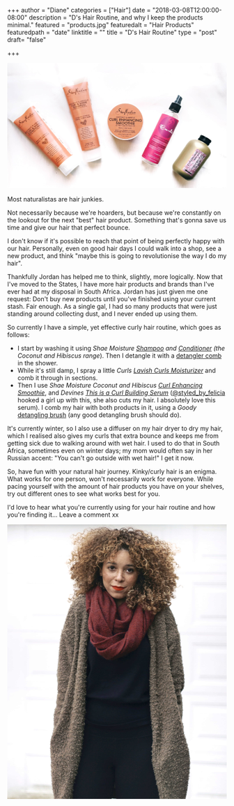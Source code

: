 +++
author = "Diane"
categories = ["Hair"]
date = "2018-03-08T12:00:00-08:00"
description = "D's Hair Routine, and why I keep the products minimal."
featured = "products.jpg"
featuredalt = "Hair Products"
featuredpath = "date"
linktitle = ""
title = "D's Hair Routine"
type = "post"
draft= "false"

+++


<a class="image featured" href="/img/2018/03/products.jpg" data-fancybox="group" data-caption="Products">
  <img src="/img/2018/03/products.jpg"/>
</a>



Most naturalistas are hair junkies.

Not necessarily because we're hoarders, but because we're constantly on the lookout for the next "best" hair product. Something that's gonna save us time and give our hair that perfect bounce.

I don't know if it's possible to reach that point of being perfectly happy with our hair. Personally, even on good hair days I could walk into a shop, see a new product, and think "maybe this is going to revolutionise the way I do my hair".

Thankfully Jordan has helped me to think, slightly, more logically. Now that I've moved to the States, I have more hair products and brands than I've ever had at my disposal in South Africa. Jordan has just given me one request: Don't buy new products until you've finished using your current stash. Fair enough. As a single gal, I had so many products that were just standing around collecting dust, and I never ended up using them.

So currently I have a simple, yet effective curly hair routine, which goes as follows:

<ul>
	<li>I start by washing it using <i>Shae Moisture </i><i><a href="https://www.sheamoisture.com/coconut-hibiscus-curl-shine-shampoo.html">Shampoo</a></i><i> and </i><i><a href="https://www.sheamoisture.com/coconut-hibiscus-curl-shine-conditioner1.html">Conditioner</a></i><i> (the Coconut and Hibiscus range</i>). Then I detangle it with a <a href="https://www.amazon.com/Cricket-4625-Ultra-Smooth-Detangler/dp/B006O09VFA/ref=sr_1_6_s_it?s=beauty&ie=UTF8&qid=1519963734&sr=1-6&keywords=detangler%2Bcomb&th=1">detangler comb</a> in the shower.</li>
	<li>While it's still damp, I spray a little <i>Curls </i><i><a href="https://www.curls.biz/Lavish-curls-moisturizer.html">Lavish Curls Moisturizer</a></i> and comb it through in sections.</li>
	<li>Then I use <i>Shae Moisture Coconut and Hibiscus </i><i><a href="https://www.sheamoisture.com/coconut-hibiscus-curl-enhancing-smoothie.html">Curl Enhancing Smoothie</a></i>, and <i>Devines </i><i><a href="http://us.davines.com/this-is-a-curl-building-serum/d/1075">This is a Curl Building Serum</a></i> (<a href="https://www.instagram.com/styled_by_felicia">@styled_by_felicia</a> hooked a girl up with this, she also cuts my hair. I absolutely love this serum). I comb my hair with both products in it, using a <i>Goody</i> <a href="http://www.goody.com/Products/Styling_Tools/Goody_Detangle_It_Vent_Brush?colId=a9275756-ed2a-4789-a434-edcbecd55946&c_id=">detangling brush</a> (any good detangling brush should do).
	</li>
</ul>

It's currently winter, so I also use a diffuser on my hair dryer to dry my hair, which I realised also gives my curls that extra bounce and keeps me from getting sick due to walking around with wet hair. I used to do that in South Africa, sometimes even on winter days; my mom would often say in her Russian accent: "You can't go outside with wet hair!" I get it now.

So, have fun with your natural hair journey. Kinky/curly hair is an enigma. What works for one person, won't necessarily work for everyone. While pacing yourself with the amount of hair products you have on your shelves, try out different ones to see what works best for you.

I'd love to hear what you're currently using for your hair routine and how you're finding it... Leave a comment xx

<a class="image featured" href="/img/2018/03/winter.jpeg" data-fancybox="group" data-caption="Winter Curls">
	<img src="/img/2018/03/winter.jpeg"/>
</a>
